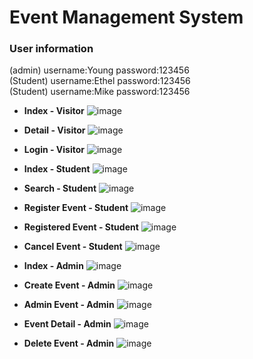 # Event Management System

### User information

(admin) username:Young password:123456  
(Student) username:Ethel password:123456  
(Student) username:Mike password:123456  



* **Index - Visitor**
  ![image](https://raw.githubusercontent.com/CAVINNN/HKBU-EMS/master/screenshots/Index.png)  



* **Detail - Visitor**
  ![image](https://raw.githubusercontent.com/CAVINNN/HKBU-EMS/master/screenshots/Detail.png)  



* **Login - Visitor**
  ![image](https://raw.githubusercontent.com/CAVINNN/HKBU-EMS/master/screenshots/Login.png)  



* **Index - Student**
  ![image](https://raw.githubusercontent.com/CAVINNN/HKBU-EMS/master/screenshots/User_Index.png)  



* **Search - Student**
  ![image](https://raw.githubusercontent.com/CAVINNN/HKBU-EMS/master/screenshots/Search.png)  



* **Register Event - Student**
  ![image](https://raw.githubusercontent.com/CAVINNN/HKBU-EMS/master/screenshots/Register.png)  



* **Registered Event - Student**
  ![image](https://raw.githubusercontent.com/CAVINNN/HKBU-EMS/master/screenshots/Registered_Event.png)  



* **Cancel Event - Student**
  ![image](https://raw.githubusercontent.com/CAVINNN/HKBU-EMS/master/screenshots/Cancel.png)  



* **Index - Admin**
  ![image](https://raw.githubusercontent.com/CAVINNN/HKBU-EMS/master/screenshots/Admin_Index.png)  



* **Create Event - Admin**
  ![image](https://raw.githubusercontent.com/CAVINNN/HKBU-EMS/master/screenshots/Create.png)  



* **Admin Event - Admin**
  ![image](https://raw.githubusercontent.com/CAVINNN/HKBU-EMS/master/screenshots/Admin.png)  



* **Event Detail - Admin**
  ![image](https://raw.githubusercontent.com/CAVINNN/HKBU-EMS/master/screenshots/Admin_Detail.png)  



* **Delete Event - Admin**
  ![image](https://raw.githubusercontent.com/CAVINNN/HKBU-EMS/master/screenshots/Delete_Event.png)  

